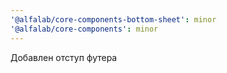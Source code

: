 ```yaml
---
'@alfalab/core-components-bottom-sheet': minor
'@alfalab/core-components': minor
---
```


Добавлен отступ футера
